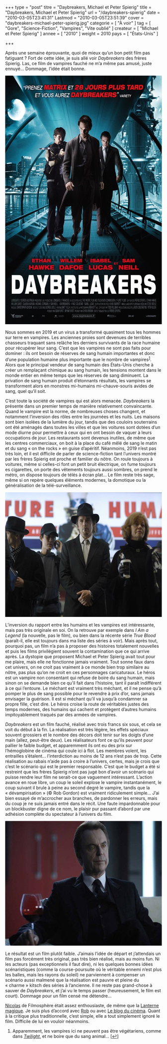 +++
type = "post"
titre = "Daybreakers, Michael et Peter Spierig"
title = "Daybreakers, Michael et Peter Spierig"
url = "/daybreakers-spierig"
date = "2010-03-05T23:41:31"
Lastmod = "2010-03-05T23:51:39"
cover = "daybreakers-michael-peter-spierig.jpg"
categorie = [ "À voir" ]
tag = [ "Gore", "Science-Fiction", "Vampires", "Vite oublié" ]
createur = [ "Michael et Peter Spierig" ]
annee = [ "2010" ]
weight = 2010
pays = [ "États-Unis" ]

+++

<p>Après une semaine éprouvante, quoi de mieux qu&rsquo;un bon petit film pas fatiguant ? Fort de cette idée, je suis allé voir <em>Daybreakers</em> des frères Spierig. Las, ce film de vampires fauché ne m&rsquo;a même pas amusé, juste ennuyé… Dommage, l&rsquo;idée était bonne.</p>
<div style="text-align: center;"><img class="aligncenter" src="daybreakers-spierig-brothers.jpg" border="0" alt="daybreakers-spierig-brothers.jpg" width="600" height="800" /></div>
<p>Nous sommes en 2019 et un virus a transformé quasiment tous les hommes sur terre en vampires. Les anciennes proies sont devenues de terribles chasseurs traquant sans relâche les derniers survivants de la race humaine pour récupérer leur sang. C&rsquo;est que les vampires ne sont pas faits pour dominer : ils ont besoin de réserves de sang humain importantes et donc d&rsquo;une population humaine plus importante que le nombre de vampires<sup><a href="#footnote_0_2937" id="identifier_0_2937" class="footnote-link footnote-identifier-link" title="Apparemment, les vampires ici ne peuvent pas &ecirc;tre v&eacute;g&eacute;tariens, comme dans Twilight, et ne boire que du sang animal&hellip;">1</a></sup>. Alors que le principal vendeur de sang humain des États-Unis cherche à créer un remplaçant chimique au sang humain, les tensions montent dans le monde entier en même temps que les réserves de sang diminuent. La privation de sang humain produit d&rsquo;étonnants résultats, les vampires se transforment alors en monstres mi-humains mi-chauve-souris avides de sang, quel qu&rsquo;il soit.</p>
<p>C&rsquo;est toute la société de vampires qui est alors menacée. <em>Daybreakers</em> la présente dans un premier temps de manière relativement convaincante. Quand le vampire est la norme, de nombreuses choses changent, et notamment l&rsquo;inversion des rôles entre les journées et les nuits. Les maisons sont bien isolées de la lumière du jour, tandis que des couloirs souterrains ont été aménagés dans toutes les villes et que les voitures sont dotées d&rsquo;un mode diurne pour permettre à ceux qui en ont besoin de vaquer à leurs occupations de jour. Les restaurants sont devenus inutiles, de même que les centres commerciaux, on boit à la place du café mêlé de sang le matin et du sang &laquo;&nbsp;on the rocks&nbsp;&raquo; en guise d&rsquo;apéritif. Néanmoins, 2019 n&rsquo;est pas très loin, et il est difficile de parler de science-fiction tant l&rsquo;univers montré par les frères Spierig est proche et familier du nôtre. On roule toujours à voitures, même si celles-ci font un petit bruit électrique, on fume toujours es cigarettes, on porte des vêtements toujours aussi sombres, on prend le métro, on dispose toujours de télés à écran plat… Le film reste très sage, même si on repère quelques éléments modernes, la domotique ou la généralisation de la télé-surveillance.</p>
<div style="text-align: center;"><img class="aligncenter" src="daybreakers-ethan-hawke.jpg" border="0" alt="daybreakers-ethan-hawke.jpg" width="600" height="401" /></div>
<p>L&rsquo;inversion du rapport entre les humains et les vampires est intéressante, mais pas très originale en soi. On la retrouve par exemple dans <em>I Am a Legend</em> (la nouvelle, pas le film), ou bien dans la récente série <em>True Blood</em> (paraît-il, elle est toujours dans ma liste des séries à voir). Mais après tout, pourquoi pas, un film n&rsquo;a pas à proposer des histoires totalement nouvelles et puis les films privilégient souvent la contamination que ce qui arrive après. La dystopie que proposent Michael et Peter Spierig avait tout pour me plaire, mais elle ne fonctionne jamais vraiment. Tout sonne faux dans cet univers, on ne croit pas vraiment à ce monde bien trop similaire au nôtre, pas plus qu&rsquo;on ne croit en ces personnages caricaturaux. Le héros est un vampire non consentant qui refuse de boire du sang humain, mais sinon on se demande bien ce qu&rsquo;il fait dans l&rsquo;histoire, tant il paraît indifférent à ce qui l&rsquo;entoure. Le méchant est vraiment très méchant, et il ne pense qu&rsquo;à pomper le plus de sang possible pour le revendre à prix d&rsquo;or, sans jamais envisager la guérison. Il est si méchant qu&rsquo;il va jusqu&rsquo;à condamner sa propre fille, c&rsquo;est dire. Le héros croise la route de véritables justes des temps modernes, des humains qui cachent et protègent d&rsquo;autres humains impitoyablement traqués par des armées de vampires.</p>
<p><em>Daybreakers</em> est un film fauché, réalisé avec trois francs six sous, et cela se voit du début à la fin. La réalisation est très légère, les effets spéciaux souvent grossiers et le nombre des décors doit tenir sur les doigts d&rsquo;une main (allez, peut-être deux). Les réalisateurs font ce qu&rsquo;ils peuvent pour pallier le faible budget, et apparemment ils ont eu des prix sur l&rsquo;hémoglobine de cinéma qui coule ici à flot. Les membres volent, les entrailles s&rsquo;étalent… l&rsquo;interdiction au moins de 12 ans n&rsquo;est pas de trop. Cette réalisation au rabais n&rsquo;aide pas à croire à l&rsquo;univers, certes, mais je crois que c&rsquo;est le scénario qui est le premier responsable. C&rsquo;est que le budget a été si restreint que les frères Spierig n&rsquo;ont pas jugé bon d&rsquo;avoir un scénario qui puisse rendre leur film ne serait-ce que vaguement intéressant. L&rsquo;action avance en roue libre, un coup le soleil explose le vampire instantanément, le coup suivant il brule à peine au second degré le vampire, tandis que la &laquo;&nbsp;dévampirisation&nbsp;&raquo; (© Rob Gordon) est vraiment ridiculement simple… J&rsquo;ai bien essayé de m&rsquo;accrocher aux branches, de pardonner les erreurs, mais du coup je ne suis jamais entré dans le récit. Une faute impardonnable pour un blockbuster digne de ce nom, le plaisir pur passant d&rsquo;abord par une adhésion complète du spectateur à l&rsquo;univers du film.</p>
<div style="text-align: center;"><img class="aligncenter" src="daybreakers-sam-neil.jpg" border="0" alt="daybreakers-sam-neil.jpg" width="600" height="401" /></div>
<p>Le résultat est un film plutôt faible. J&rsquo;aimais l&rsquo;idée de départ et j&rsquo;attendais un film pas forcément très original, pas très bien réalisé, mais au moins fun. Ni les acteurs (pas exceptionnels il faut dire), ni les quelques bonnes idées scénaristiques (comme la course-poursuite où le véritable ennemi n’est plus les balles, mais les rayons du soleil) ne parviennent à compenser un scénario aussi malmené que la réalisation est pauvre et pleine du &laquo;&nbsp;charme&nbsp;&raquo; kitsch des séries à l&rsquo;ancienne. Il ne reste pas grand-chose à sauver de <em>Daybreakers</em>, et j&rsquo;ai vu le temps passer (heureusement, le film est court). Dommage pour un film censé me détendre…</p>
<p><a href="http://www.filmosphere.com/2010/02/critique-daybreakers-2009/">Nicolas</a> de Filmosphère était assez enthousiaste, de même que la <a href="http://laternamagika.wordpress.com/2010/02/27/daybreakers-de-michael-et-peter-spierig/">Lanterne magique</a>. Je suis plus d&rsquo;accord avec <a href="http://www.toujoursraison.com/2010/03/daybreakers.html">Rob</a> ou avec <a href="http://www.leblogducinema.com/2010/02/21/critique-daybreakers/">Le blog du cinéma</a>. Quant à la critique plus traditionnelle, c&rsquo;est simple, elle a tout simplement ignoré le film. Difficile de lui en vouloir néanmoins.</p>
<ol class="footnotes"><li id="footnote_0_2937" class="footnote">Apparemment, les vampires ici ne peuvent pas être végétariens, comme dans <em><a href="/tag/twilight/">Twilight</a></em>, et ne boire que du sang animal… [<a href="#identifier_0_2937" class="footnote-link footnote-back-link">&#8617;</a>]</li></ol>
